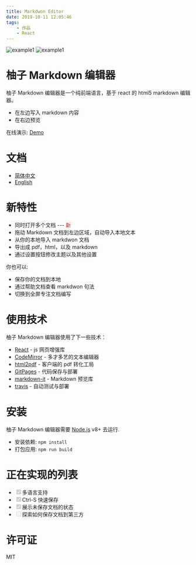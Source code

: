 ```yaml
---
title: Markdwon Editor
date: 2019-10-11 12:05:46
tags: 
    - 作品
    - React
---
```


<img src="https://renhongl.github.io/images/31.PNG" alt="example1"/>

<!-- more -->

<img src="https://renhongl.github.io/images/32.PNG" alt="example1"/>

# 柚子 Markdown 编辑器


柚子 Markdown 编辑器是一个纯前端语言，基于 react 的 html5 markdown 编辑器。

- 在左边写入 markdown 内容
- 在右边预览

在线演示: [Demo](https://renhongl.github.io/markdown-editor/)

# 文档

- [简体中文](https://github.com/renhongl/markdown-editor/blob/master/doc-zh.md)
- [English](https://github.com/renhongl/markdown-editor/blob/master/README.md)

# 新特性

- 同时打开多个文档 --- <span style="color: red">新</span>
- 拖动 Markdown 文档到左边区域，自动导入本地文本
- 从你的本地导入 markdwon 文档
- 导出成 pdf，html，以及 markdown
- 通过设置按钮修改主题以及其他设置

你也可以:

- 保存你的文档到本地
- 通过帮助文档查看 markdwon 句法
- 切换到全屏专注文档编写

# 使用技术

柚子 Markdown 编辑器使用了下一些技术：

- [React]() - js 网页增强库
- [CodeMirror]() - 多才多艺的文本编辑器
- [html2pdf]() - 客户端的 pdf 转化工局
- [GitPages]() - 代码保存与部署
- [markdown-it]() - Markdown 预览库
- [travis]() - 自动测试与部署

# 安装

柚子 Markdown 编辑器需要 [Node.js]() v8+ 去运行.

- 安装依赖: `npm install`
- 打包应用: `npm run build`

# 正在实现的列表

- <input type="checkbox" checked disabled/>多语言支持
- <input type="checkbox" checked disabled/>Ctrl-S 快速保存
- <input type="checkbox" checked disabled/>展示未保存文档的状态
- <input type="checkbox" disabled/>探索如何保存文档到第三方

# 许可证

MIT




